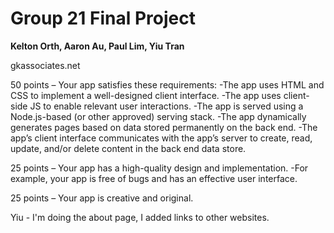 # Group 21 Final Project
**Kelton Orth, Aaron Au, Paul Lim, Yiu Tran**

gkassociates.net

50 points – Your app satisfies these requirements:
-The app uses HTML and CSS to implement a well-designed client interface.
-The app uses client-side JS to enable relevant user interactions.
-The app is served using a Node.js-based (or other approved) serving stack.
-The app dynamically generates pages based on data stored permanently on the back end.
-The app’s client interface communicates with the app’s server to create, read, update, and/or delete content in the back end data store.

25 points – Your app has a high-quality design and implementation.
-For example, your app is free of bugs and has an effective user interface.

25 points – Your app is creative and original.

Yiu - I'm doing the about page, I added links to other websites.

